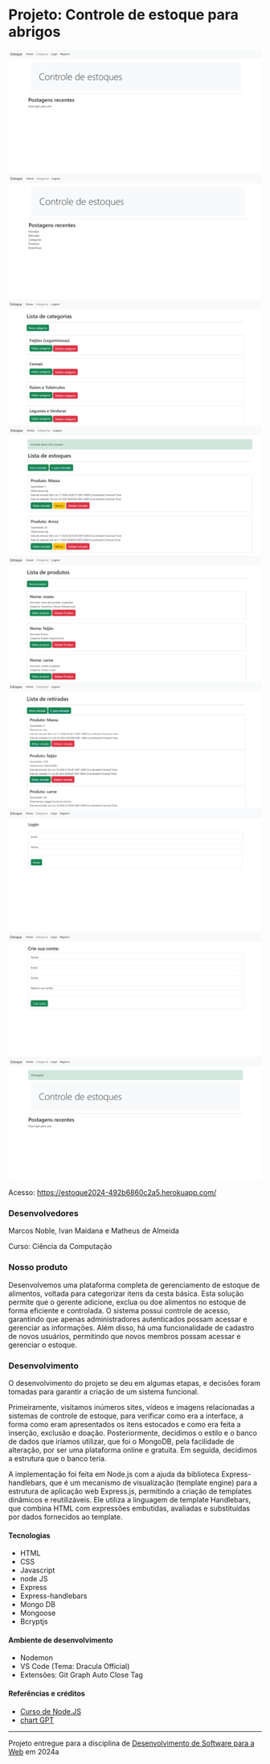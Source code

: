 
# Projeto: Controle de estoque para abrigos


![screen](./img/screen-inicial.PNG "Screenshot do projeto 1")
![screen](./img/screen-estoque.PNG "Screenshot do projeto 2")
![screen](./img/screen-categorias.PNG "Screenshot do projeto 3")
![screen](./img/screen-lista-estoque.PNG "Screenshot do projeto 4")
![screen](./img/screen-list-produtos.PNG "Screenshot do projeto 5")
![screen](./img/screen-doacao.PNG "Screenshot do projeto 6")
![screen](./img/screen-login.PNG "Screenshot do projeto 7")
![screen](./img/screen-cadastro.PNG "Screenshot do projeto 8")
![screen](./img/screen-deslogado.PNG "Screenshot do projeto 9")


Acesso: https://estoque2024-492b6860c2a5.herokuapp.com/


### Desenvolvedores
Marcos Noble, Ivan Maidana e Matheus de Almeida

Curso: Ciência da Computação


### Nosso produto

Desenvolvemos uma plataforma completa de gerenciamento de estoque de alimentos, voltada para categorizar itens da cesta básica. Esta solução permite que o gerente adicione, exclua ou doe alimentos no estoque de forma eficiente e controlada. O sistema possui controle de acesso, garantindo que apenas administradores autenticados possam acessar e gerenciar as informações. Além disso, há uma funcionalidade de cadastro de novos usuários, permitindo que novos membros possam acessar e gerenciar o estoque.


### Desenvolvimento

O desenvolvimento do projeto se deu em algumas etapas, e decisões foram tomadas para garantir a criação de um sistema funcional.

Primeiramente, visitamos inúmeros sites, vídeos e imagens relacionadas a sistemas de controle de estoque, para verificar como era a interface, a forma como eram apresentados os itens estocados e como era feita a inserção, exclusão e doação. Posteriormente, decidimos o estilo e o banco de dados que iríamos utilizar, que foi o MongoDB, pela facilidade de alteração, por ser uma plataforma online e gratuita. Em seguida, decidimos a estrutura que o banco teria.

A implementação foi feita em Node.js com a ajuda da biblioteca Express-handlebars, que é um mecanismo de visualização (template engine) para a estrutura de aplicação web Express.js, permitindo a criação de templates dinâmicos e reutilizáveis. Ele utiliza a linguagem de template Handlebars, que combina HTML com expressões embutidas, avaliadas e substituídas por dados fornecidos ao template.


#### Tecnologias

- HTML
- CSS
- Javascript
- node JS
- Express
- Express-handlebars
- Mongo DB
- Mongoose
- Bcryptjs


#### Ambiente de desenvolvimento

- Nodemon 
- VS Code (Tema: Dracula Official)
- Extensões:
    Git Graph
    Auto Close Tag


#### Referências e créditos

- [Curso de Node.JS](https://www.youtube.com/watch?v=LLqq6FemMNQ&list=PLJ_KhUnlXUPtbtLwaxxUxHqvcNQndmI4B&index=2)
- [chart GPT](https://chatgpt.com/)


---
Projeto entregue para a disciplina de [Desenvolvimento de Software para a Web](http://github.com/andreainfufsm/elc1090-2024a) em 2024a


